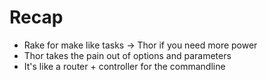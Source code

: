 Recap
=====

* Rake for make like tasks -> Thor if you need more power
* Thor takes the pain out of options and parameters
* It's like a router + controller for the commandline

